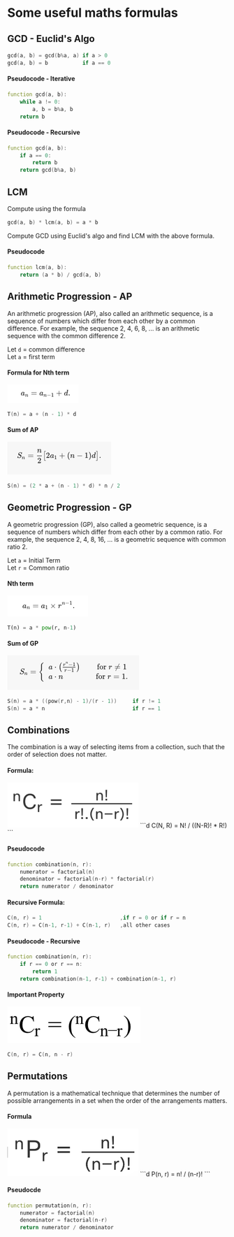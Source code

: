 # Some useful maths formulas

## GCD - Euclid's Algo

```d
gcd(a, b) = gcd(b%a, a) if a > 0
gcd(a, b) = b           if a == 0
```

#### Pseudocode - Iterative

```d
function gcd(a, b):
    while a != 0:
        a, b = b%a, b
    return b
```

#### Pseudocode - Recursive

```d
function gcd(a, b):
    if a == 0:
        return b
    return gcd(b%a, b)
```

## LCM

Compute using the formula

```d
gcd(a, b) * lcm(a, b) = a * b
```

Compute GCD using Euclid's algo and find LCM with the above formula.

#### Pseudocode

```d
function lcm(a, b):
    return (a * b) / gcd(a, b)
```

## Arithmetic Progression - AP

An arithmetic progression (AP), also called an arithmetic sequence, is a sequence of numbers which differ from each other by a common difference. For example, the sequence 2, 4, 6, 8, ... is an arithmetic sequence with the common difference 2.

Let `d` = common difference \
Let `a` = first term

#### Formula for Nth term

![](assets/images/ap_nth.png)

```d
T(n) = a + (n - 1) * d
```

#### Sum of AP

![](assets/images/ap_sum.png)

```d
S(n) = (2 * a + (n - 1) * d) * n / 2
```

## Geometric Progression - GP

A geometric progression (GP), also called a geometric sequence, is a sequence of numbers which differ from each other by a common ratio. For example, the sequence 2, 4, 8, 16, ... is a geometric sequence with common ratio 2.

Let `a` = Initial Term \
Let `r` = Common ratio

#### Nth term

![](assets/images/gp_nth.png)

```py
T(n) = a * pow(r, n-1)
```

#### Sum of GP

![](assets/images/gp_sum.png)

```d
S(n) = a * ((pow(r,n) - 1)/(r - 1))     if r != 1
S(n) = a * n                            if r == 1
```

## Combinations

The combination is a way of selecting items from a collection, such that the order of selection does not matter.

#### Formula:

<img src="./assets/images/combination_formula.png" width="300">
```d
C(N, R) = N! / ((N-R)! * R!)
```

#### Pseudocode

```d
function combination(n, r):
    numerator = factorial(n)
    denominator = factorial(n-r) * factorial(r)
    return numerator / denominator
```

#### Recursive Formula:

```d
C(n, r) = 1                         ,if r = 0 or if r = n
C(n, r) = C(n-1, r-1) + C(n-1, r)   ,all other cases
```

#### Pseudocode - Recursive

```d
function combination(n, r):
    if r == 0 or r == n:
        return 1
    return combination(n-1, r-1) + combination(n-1, r)
```

#### Important Property

![](assets/images/combination_property.png)

```d
C(n, r) = C(n, n - r)
```

## Permutations

A permutation is a mathematical technique that determines the number of possible arrangements in a set when the order of the arrangements matters.

#### Formula

<img src="./assets/images/permutation_formula.png" width="300">
```d
P(n, r) = n! / (n-r)!
```

#### Pseudocde

```d
function permutation(n, r):
    numerator = factorial(n)
    denominator = factorial(n-r)
    return numerator / denominator
```
